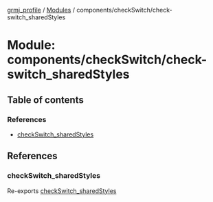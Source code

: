 [grmj_profile](../README.md) / [Modules](../modules.md) / components/checkSwitch/check-switch\_sharedStyles

# Module: components/checkSwitch/check-switch\_sharedStyles

## Table of contents

### References

- [checkSwitch\_sharedStyles](components_checkSwitch_check_switch_sharedStyles-1.md#checkswitch_sharedstyles)

## References

### checkSwitch\_sharedStyles

Re-exports [checkSwitch_sharedStyles](../interfaces/interfaces_interfaces.checkSwitch_sharedStyles.md)
